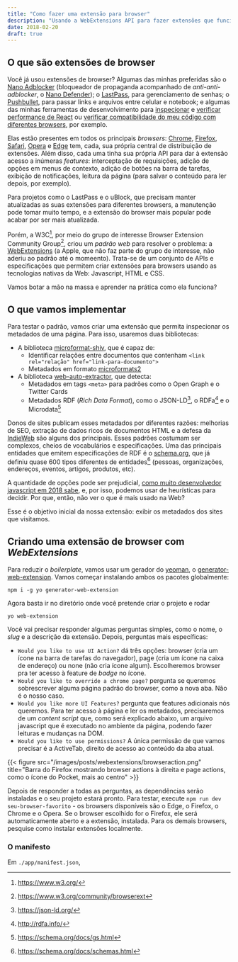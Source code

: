 ```yaml
---
title: "Como fazer uma extensão para browser"
description: "Usando a WebExtensions API para fazer extensões que funcionam em múltiplos browsers"
date: 2018-02-20
draft: true
---
```


## O que são extensões de browser

Você já usou extensões de browser? Algumas das minhas preferidas são o [Nano Adblocker](https://addons.mozilla.org/en-US/firefox/addon/real-nano-adblocker/) (bloqueador de propaganda acompanhado de _anti-anti-adblocker_, o [Nano Defender](https://github.com/NanoAdblocker/NanoDefender/)); o [LastPass](https://lastpass.com), para gerenciamento de senhas; o [Pushbullet](https://www.pushbullet.com), para passar links e arquivos entre celular e notebook; e algumas das minhas ferramentas de desenvolvimento para [inspecionar](https://github.com/facebook/react-devtools) e [verificar performance de React](https://addons.mozilla.org/en-US/firefox/addon/nitin-tulswani/?src=api) ou [verificar compatibilidade do meu código com diferentes browsers](https://github.com/eduardoboucas/compat-report), por exemplo.

Elas estão presentes em todos os principais _browsers_: [Chrome](https://chrome.google.com/webstore/), [Firefox](https://addons.mozilla.org/), [Safari](https://safari-extensions.apple.com/), [Opera](https://addons.opera.com/en/extensions/) e [Edge](https://www.microsoft.com/pt-br/store/collections/edgeextensions/pc) tem, cada, sua própria central de distribuição de extensões. Além disso, cada uma tinha sua própria API para dar à extensão acesso a inúmeras _features_: interceptação de requisições, adição de opções em menus de contexto, adição de botões na barra de tarefas, exibição de notificações, leitura da página (para salvar o conteúdo para ler depois, por exemplo).

Para projetos como o LastPass e o uBlock, que precisam manter atualizadas as suas extensões para diferentes browsers, a manutenção pode tomar muito tempo, e a extensão do browser mais popular pode acabar por ser mais atualizada.

Porém, a W3C[^w3c], por meio do grupo de interesse Browser Extension Community Group[^w3c-browsing], criou um _padrão web_ para resolver o problema: a [WebExtensions](https://developer.mozilla.org/en-US/docs/Glossary/WebExtensions) (a Apple, que não faz parte do grupo de interesse, não aderiu ao padrão até o momeento). Trata-se de um conjunto de APIs e especificações que permitem criar extensões para browsers usando as tecnologias nativas da Web: Javascript, HTML e CSS.

Vamos botar a mão na massa e aprender na prática como ela funciona?

## O que vamos implementar

Para testar o padrão, vamos criar uma extensão que permita inspecionar os metadados de uma página. Para isso, usaremos duas bibliotecas:

- A biblioteca [microformat-shiv](npm.im/microformat-shiv), que é capaz de:
    - Identificar relações entre documentos que contenham `<link rel="relação" href="link-para-documento">`
    - Metadados em formato [microformats2](http://microformats.org/)
- A biblioteca [web-auto-extractor](npm.im/web-auto-extractor), que detecta:
    - Metadados em tags `<meta>` para padrões como o Open Graph e o Twitter Cards
    - Metadados RDF (_Rich Data Format_), como o JSON-LD[^json-ld], o RDFa[^rdfa] e o Microdata[^microdata]

Donos de sites publicam esses metadados por diferentes razões: melhorias de SEO, extração de dados ricos de documentos HTML e a defesa da [IndieWeb](http://indieweb.org/) são alguns dos principais. Esses padrões costumam ser complexos, cheios de vocabulários e especificações. Uma das principais entidades que emitem especificações de RDF é o [schema.org](schema.org), que já definiu quase 600 tipos diferentes de entidades[^schema-org-types] (pessoas, organizações, endereços, eventos, artigos, produtos, etc).

A quantidade de opções pode ser prejudicial, [como muito desenvolvedor javascript em 2018 sabe](https://medium.com/@ericclemmons/javascript-fatigue-48d4011b6fc4), e, por isso, podemos usar de heurísticas para decidir. Por que, então, não ver o que é mais usado na Web?

Esse é o objetivo inicial da nossa extensão: exibir os metadados dos sites que visitamos.

## Criando uma extensão de browser com _WebExtensions_

Para reduzir o _boilerplate_, vamos usar um gerador do [yeoman](npm.im/yo), o [generator-web-extension](npm.im/generator-web-extension). Vamos começar instalando ambos os pacotes globalmente:

```
npm i -g yo generator-web-extension
```

Agora basta ir no diretório onde você pretende criar o projeto e rodar

```
yo web-extension
```

Você vai precisar responder algumas perguntas simples, como o nome, o _slug_ e a descrição da extensão. Depois, perguntas mais específicas:

- `Would you like to use UI Action?` dá três opções: browser (cria um ícone na barra de tarefas do navegador), page (cria um ícone na caixa de endereço) ou none (não cria ícone algum). Escolheremos browser pra ter acesso à feature de _badge_ no ícone.
- `Would you like to override a chrome page?` pergunta se queremos sobrescrever alguma página padrão do browser, como a nova aba. Não é o nosso caso.
- `Would you like more UI Features?` pergunta que features adicionais nós queremos. Para ter acesso à página e ler os metadados, precisaremos de um _content script_ que, como será explicado abaixo, um arquivo javascript que é executado no ambiente da página, podendo fazer leituras e mudanças na DOM.
- `Would you like to use permissions?` A única permissão de que vamos precisar é a ActiveTab, direito de acesso ao conteúdo da aba atual.

{{< figure src="/images/posts/webextensions/browseraction.png" title="Barra do Firefox mostrando browser actions à direita e page actions, como o ícone do Pocket, mais ao centro" >}}

Depois de responder a todas as perguntas, as dependências serão instaladas e o seu projeto estará pronto. Para testar, execute `npm run dev seu-browser-favorito` - os browsers disponíveis são o Edge, o Firefox, o Chrome e o Opera. Se o browser escolhido for o Firefox, ele será automaticamente aberto e a extensão, instalada. Para os demais browsers, pesquise como instalar extensões localmente.

### O manifesto

Em `./app/manifest.json`,

[^w3c]: https://www.w3.org/
[^w3c-browsing]: https://www.w3.org/community/browserext
[^json-ld]: https://json-ld.org/
[^rdfa]: http://rdfa.info/
[^microdata]: https://schema.org/docs/gs.html
[^schema-org-types]: https://schema.org/docs/schemas.html